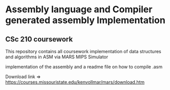 # Assembly language and Compiler generated assembly Implementation
## CSc 210 coursework

This repository contains all coursework implementation of data structures and algorithms in ASM via MARS MIPS Simulator

implementation of the assembly and a readme file on how to compile .asm

Download link => https://courses.missouristate.edu/kenvollmar/mars/download.htm
